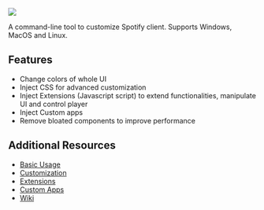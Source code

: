 

![](https://cdn.jsdelivr.net/gh/jakublevy/chocopkgs/spicetify-cli/logo.png)

A command-line tool to customize Spotify client. Supports Windows, MacOS and Linux.

## Features
* Change colors of whole UI
* Inject CSS for advanced customization
* Inject Extensions (Javascript script) to extend functionalities, manipulate UI and control player
* Inject Custom apps
* Remove bloated components to improve performance

## Additional Resources
* [Basic Usage](https://github.com/khanhas/spicetify-cli/wiki/Basic-Usage)
* [Customization](https://github.com/khanhas/spicetify-cli/wiki/Customization)
* [Extensions](https://github.com/khanhas/spicetify-cli/wiki/Extensions)
* [Custom Apps](https://github.com/khanhas/spicetify-cli/wiki/Custom-Apps)
* [Wiki](https://github.com/khanhas/spicetify-cli/wiki)